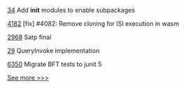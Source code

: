 
[34](https://github.com/hyperledger-labs/did-webs-resolver/pull/34) Add __init__ modules to enable subpackages

[4182](https://github.com/hyperledger/iroha/pull/4182) [fix] #4082: Remove cloning for ISI execution in wasm

[2968](https://github.com/hyperledger/cacti/pull/2968) Satp final

[29](https://github.com/hyperledger/firefly-tezosconnect/pull/29) QueryInvoke implementation

[6350](https://github.com/hyperledger/besu/pull/6350) Migrate BFT tests to junit 5


[See more >>>](https://start-here.hyperledger.org/pull-requests)
